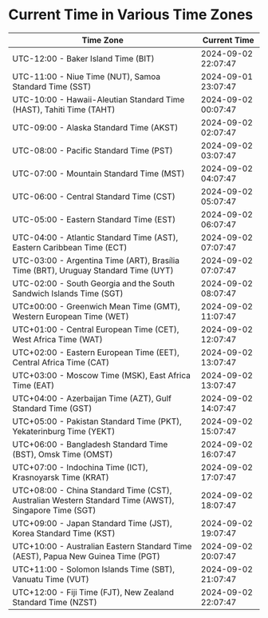 # Current Time in Various Time Zones

| Time Zone | Current Time |
|-----------|--------------|
| UTC-12:00 - Baker Island Time (BIT) | 2024-09-02 22:07:47 |
| UTC-11:00 - Niue Time (NUT), Samoa Standard Time (SST) | 2024-09-01 23:07:47 |
| UTC-10:00 - Hawaii-Aleutian Standard Time (HAST), Tahiti Time (TAHT) | 2024-09-02 00:07:47 |
| UTC-09:00 - Alaska Standard Time (AKST) | 2024-09-02 02:07:47 |
| UTC-08:00 - Pacific Standard Time (PST) | 2024-09-02 03:07:47 |
| UTC-07:00 - Mountain Standard Time (MST) | 2024-09-02 04:07:47 |
| UTC-06:00 - Central Standard Time (CST) | 2024-09-02 05:07:47 |
| UTC-05:00 - Eastern Standard Time (EST) | 2024-09-02 06:07:47 |
| UTC-04:00 - Atlantic Standard Time (AST), Eastern Caribbean Time (ECT) | 2024-09-02 07:07:47 |
| UTC-03:00 - Argentina Time (ART), Brasília Time (BRT), Uruguay Standard Time (UYT) | 2024-09-02 07:07:47 |
| UTC-02:00 - South Georgia and the South Sandwich Islands Time (SGT) | 2024-09-02 08:07:47 |
| UTC±00:00 - Greenwich Mean Time (GMT), Western European Time (WET) | 2024-09-02 11:07:47 |
| UTC+01:00 - Central European Time (CET), West Africa Time (WAT) | 2024-09-02 12:07:47 |
| UTC+02:00 - Eastern European Time (EET), Central Africa Time (CAT) | 2024-09-02 13:07:47 |
| UTC+03:00 - Moscow Time (MSK), East Africa Time (EAT) | 2024-09-02 13:07:47 |
| UTC+04:00 - Azerbaijan Time (AZT), Gulf Standard Time (GST) | 2024-09-02 14:07:47 |
| UTC+05:00 - Pakistan Standard Time (PKT), Yekaterinburg Time (YEKT) | 2024-09-02 15:07:47 |
| UTC+06:00 - Bangladesh Standard Time (BST), Omsk Time (OMST) | 2024-09-02 16:07:47 |
| UTC+07:00 - Indochina Time (ICT), Krasnoyarsk Time (KRAT) | 2024-09-02 17:07:47 |
| UTC+08:00 - China Standard Time (CST), Australian Western Standard Time (AWST), Singapore Time (SGT) | 2024-09-02 18:07:47 |
| UTC+09:00 - Japan Standard Time (JST), Korea Standard Time (KST) | 2024-09-02 19:07:47 |
| UTC+10:00 - Australian Eastern Standard Time (AEST), Papua New Guinea Time (PGT) | 2024-09-02 20:07:47 |
| UTC+11:00 - Solomon Islands Time (SBT), Vanuatu Time (VUT) | 2024-09-02 21:07:47 |
| UTC+12:00 - Fiji Time (FJT), New Zealand Standard Time (NZST) | 2024-09-02 22:07:47 |
